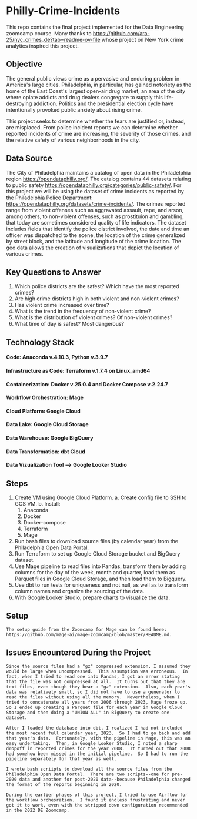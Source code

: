 # Philly-Crime-Incidents

This repo contains the final project implemented for the Data Engineering zoomcamp course.  Many thanks to https://github.com/ara-25/nyc_crimes_de?tab=readme-ov-file whose project on New York crime analytics inspired this project.

## Objective

The general public views crime as a pervasive and enduring problem in America's large cities.  Philadelphia, in particular, has gained notoriety as the home of the East Coast's largest open-air drug market, an area of the city where opiate addicts and drug dealers congregate to supply this life-destroying addiction.  Politics and the presidential election cycle have intentionally provoked public anxiety about rising crime.

This project seeks to determine whether the fears are justified or, instead, are misplaced.  From police incident reports we can determine whether reported incidents of crime are increasing, the severity of those crimes, and the relative safety of various neighborhoods in the city.  

## Data Source

  The City of Philadelphia maintains a catalog of open data in the Philadelphia region https://opendataphilly.org/.  The catalog contains 44 datasets relating to public safety https://opendataphilly.org/categories/public-safety/.  For this project we will be using the dataset of crime incidents as reported by the Philadelphia Police Department:  https://opendataphilly.org/datasets/crime-incidents/.  The crimes reported range from violent offenses such as aggravated assault, rape, and arson, among others, to non-violent offenses, such as prostituion and gambling, that today are sometimes considered quality of life indicators. The dataset includes fields that identify the police district involved, the date and time an officer was dispatched to the scene, the location of the crime generalized by street block, and the latitude and longitude of the crime location.  The geo data allows the creation of visualizations that depict the location of various crimes. 

## Key Questions to Answer

1.  Which police districts are the safest?  Which have the most reported crimes?
2.  Are high crime districts high in both violent and non-violent crimes?
3.  Has violent crime increased over time?
4.  What is the trend in the frequency of non-violent crime?
5.  What is the distribution of violent crimes?  Of non-violent crimes?
6.  What time of day is safest?  Most dangerous?


##  Technology Stack
#### Code: Anaconda v.4.10.3, Python v.3.9.7
#### Infrastructure as Code: Terraform v.1.7.4 on Linux_amd64
#### Containerization: Docker v.25.0.4 and Docker Compose v.2.24.7 
#### Workflow Orchestration: Mage
#### Cloud Platform: Google Cloud
#### Data Lake: Google Cloud Storage
#### Data Warehouse: Google BigQuery
#### Data Transformation: dbt Cloud
#### Data Vizualization Tool --> Google Looker Studio


## Steps
1.  Create VM using Google Cloud Platform.
  a.  Create config file to SSH to GCS VM.
  b.  Install:
      1.  Anaconda
      2.  Docker
      3.  Docker-compose
      4.  Terraform
      5.  Mage
2.  Run bash files to download source files (by calendar year) from the Philadelphia Open Data Portal.
3.  Run Terraform to set up Google Cloud Storage bucket and BigQuery dataset.
4.  Use Mage pipeline to read files into Pandas, transform them by adding columns for the day of the week, month and quarter, load them as Parquet files in Google Cloud Storage, and then load them to Bigquery.
5.  Use dbt to run tests for uniqueness and not null, as well as to transform column names and organize the sourcing of the data.
6.  With Google Looker Studio, prepare charts to visualize the data.  

## Setup

    The setup guide from the Zoomcamp for Mage can be found here:  https://github.com/mage-ai/mage-zoomcamp/blob/master/README.md.

  ## Issues Encountered During the Project
  
    Since the source files had a "gz" compressed extension, I assumed they would be large when uncompressed.  This assumption was erroneous.  In fact, when I tried to read one into Pandas, I got an error stating that the file was not compressed at all.  It turns out that they are text files, even though they bear a "gz" extension.  Also, each year's data was relatively small, so I did not have to use a generator to read the files without using all the memory.  Nevertheless, when I tried to concatenate all years from 2006 through 2023, Mage froze up.  So I ended up creating a Parquet file for each year in Google Cloud Storage and then doing a "UNION ALL" in BigQuery to create one dataset.
    
    After I loaded the database into dbt, I realized I had not included the most recent full calendar year, 2023.  So I had to go back and add that year's data.  Fortunately, with the pipeline in Mage, this was an easy undertaking.  Then, in Google Looker Studio, I noted a sharp dropoff in reported crimes for the year 2008.  It turned out that 2008 had somehow been missed in the initial pipeline.  So I had to run the pipeline separately for that year as well.

    I wrote bash scriipts to download all the source files from the Philadelphia Open Data Portal.  There are two scripts--one for pre-2020 data and another for post-2020 data--because Philadelphia changed the format of the reports beginning in 2020.  

    During the earlier phases of this project, I tried to use Airflow for the workflow orchesration.  I found it endless frustrating and never got it to work, even with the stripped down configuration recommended in the 2022 DE Zoomcamp.
